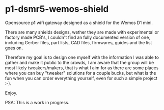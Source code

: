 # p1-dsmr5-wemos-shield
Opensource p1 wifi gateway designed as a shield for the Wemos D1 mini.

There are many shields designs, wether they are made with experimental or factory made PCB's,
I couldn't find an fully documented version of one, including Gerber files, part lists, CAD files, firmwares, guides and the list goes on.

Therefore my goal is to design one myself with the information I was able to gather and make it public to the crowds,
I am aware that the group will be most likely tweakers/makers, that is what I aim for as there are some places where you can buy "tweaker" solutions for a couple bucks, but what is the fun when you can order everything yourself, even for such a simple project :-).

Enjoy.

PSA:
This is a work in progress.
